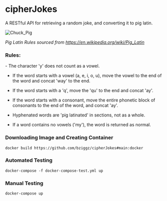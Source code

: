 # cipherJokes
A RESTful API for retrieving a random joke, and converting it to pig latin.

![Chuck_Pig](https://github.com/bziggz/cipherJokes/issues/4)

<em>Pig Latin Rules sourced from https://en.wikipedia.org/wiki/Pig_Latin</em>

<h3>Rules:</h3>
  - The character 'y' does not count as a vowel.

  - If the word starts with a vowel (a, e, i, o, u), move the vowel to the 
    end of the word and concat 'way' to the end.

  - If the word starts with a 'q', move the 'qu' to the end and concat 'ay'.

  - If the word starts with a consonant, move the entire phonetic block of 
    consonants to the end of the word, and concat 'ay'.

  - Hyphenated words are 'pig latinated' in sections, not as a whole.

  - If a word contains no vowels ('my'), the word is returned as normal.

<h3>Downloading Image and Creating Container</h3>
  <code>docker build https://github.com/bziggz/cipherJokes#main:docker</code>

<h3>Automated Testing</h3>
  <code>docker-compose -f docker-compose-test.yml up</code>

<h3>Manual Testing</h3>
  <code>docker-compose up</code>


